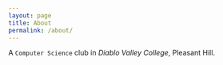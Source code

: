```yaml
---
layout: page
title: About
permalink: /about/
---
```

A `Computer Science` club in *Diablo Valley College*, Pleasant Hill.